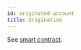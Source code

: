 ```yaml
---
id: originated-account
title: Origination
---
```


See [smart contract](../../smart_contract/smart-contract).